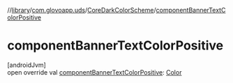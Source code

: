 //[library](../../../index.md)/[com.glovoapp.uds](../index.md)/[CoreDarkColorScheme](index.md)/[componentBannerTextColorPositive](component-banner-text-color-positive.md)

# componentBannerTextColorPositive

[androidJvm]\
open override val [componentBannerTextColorPositive](component-banner-text-color-positive.md): [Color](https://developer.android.com/reference/kotlin/androidx/compose/ui/graphics/Color.html)
